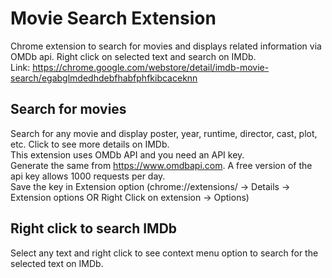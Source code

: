 # Movie Search Extension

Chrome extension to search for movies and displays related information via OMDb api. Right click on selected text and search on IMDb.<br>
Link: https://chrome.google.com/webstore/detail/imdb-movie-search/egabglmdedhdebfhabfphfkibcaceknn

## Search for movies

Search for any movie and display poster, year, runtime, director, cast, plot, etc. Click to see more details on IMDb.<br>
This extension uses OMDb API and you need an API key.<br>
Generate the same from https://www.omdbapi.com. A free version of the api key allows 1000 requests per day.<br>
Save the key in Extension option (chrome://extensions/ -> Details -> Extension options OR Right Click on extension -> Options)<br>

## Right click to search IMDb

Select any text and right click to see context menu option to search for the selected text on IMDb.<br>
